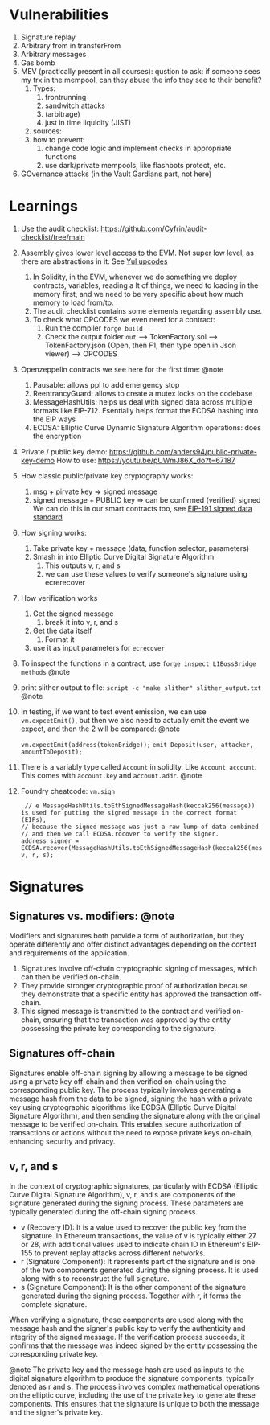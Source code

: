 # Vulnerabilities

1. Signature replay
2. Arbitrary from in transferFrom
3. Arbitrary messages
4. Gas bomb
5. MEV (practically present in all courses): qustion to ask: if someone sees my trx in the mempool, can they abuse the info they see to their benefit?
   1. Types:
      1. frontrunning
      2. sandwitch attacks
      3. (arbitrage)
      4. just in time liquidity (JIST)
   2. sources:
   3. how to prevent:
      1. change code logic and implement checks in appropriate functions
      2. use dark/private mempools, like flashbots protect, etc.
6. GOvernance attacks (in the Vault Gardians part, not here)
   


# Learnings

1. Use the audit checklist: https://github.com/Cyfrin/audit-checklist/tree/main

2. Assembly gives lower level access to the EVM. Not super low level, as there are abstractions in it. See [Yul upcodes](https://docs.soliditylang.org/en/v0.8.24/yul.html)
   1. In Solidity, in the EVM, whenever we do something we deploy contracts, variables, reading a lt of things, we need to loading in the memory first, and we need to be very specific about how much memory to load from/to.
   2. The audit checklist contains some elements regarding assembly use.
   3. To check what OPCODES we even need for a contract:
      1. Run the compiler `forge build`
      2. Check the output folder `out` --> TokenFactory.sol --> TokenFactory.json (Open, then F1, then type open in Json viewer) --> OPCODES

3. Openzeppelin contracts we see here for the first time: @note
   1. Pausable: allows ppl to add emergency stop
   2. ReentrancyGuard: allows to create a mutex locks on the codebase
   3. MessageHashUtils: helps us deal with signed data across multiple formats like EIP-712. Esentially helps format the ECDSA hashing into the EIP ways
   4. ECDSA: Elliptic Curve Dynamic Signature Algorithm operations: does the encryption

4. Private / public key demo: https://github.com/anders94/public-private-key-demo How to use: https://youtu.be/pUWmJ86X_do?t=67187

5. How classic public/private key cryptography works:
   1. msg + pirvate key => signed message
   2. signed message + PUBLIC key => can be confirmed (verified) signed
   We can do this in our smart contracts too, see [EIP-191 signed data standard](https://eips.ethereum.org/EIPS/eip-191)

6. How signing works:
   1. Take private key + message (data, function selector, parameters)
   2. Smash in into Elliptic Curve Digital Signature Algorithm
      1. This outputs v, r, and s
      2. we can use these values to verify someone's signature using ecrerecover

7. How verification works
   1. Get the signed message
      1. break it into v, r, and s
   2. Get the data itself
      1. Format it
   3. use it as input parameters for `ecrecover`


8. To inspect the functions in a contract, use `forge inspect L1BossBridge methods` @note 
   
9.  print slither output to file: `script -c "make slither" slither_output.txt` @note 

10. In testing, if we want to test event emission, we can use `vm.expcetEmit()`, but then we also need to actually emit the event we expect, and then the 2 will be compared: @note

      `vm.expectEmit(address(tokenBridge));`
     `emit Deposit(user, attacker, amountToDeposit);`

11. There is a variably type called `Account` in solidity. Like `Account account`. This comes with `account.key` and `account.addr`. @note

12. Foundry cheatcode: `vm.sign`


         // e MessageHashUtils.toEthSignedMessageHash(keccak256(message)) is used for putting the signed message in the correct format (EIPs),
        // because the signed message was just a raw lump of data combined
        // and then we call ECDSA.rocover to verify the signer.
        address signer = ECDSA.recover(MessageHashUtils.toEthSignedMessageHash(keccak256(message)), v, r, s);



# Signatures

## Signatures vs. modifiers: @note
Modifiers and signatures both provide a form of authorization, but they operate differently and offer distinct advantages depending on the context and requirements of the application.

1. Signatures involve off-chain cryptographic signing of messages, which can then be verified on-chain.
2. They provide stronger cryptographic proof of authorization because they demonstrate that a specific entity has approved the transaction off-chain.
3. This signed message is transmitted to the contract and verified on-chain, ensuring that the transaction was approved by the entity possessing the private key corresponding to the signature.

## Signatures off-chain

Signatures enable off-chain signing by allowing a message to be signed using a private key off-chain and then verified on-chain using the corresponding public key. The process typically involves generating a message hash from the data to be signed, signing the hash with a private key using cryptographic algorithms like ECDSA (Elliptic Curve Digital Signature Algorithm), and then sending the signature along with the original message to be verified on-chain. This enables secure authorization of transactions or actions without the need to expose private keys on-chain, enhancing security and privacy.

## v, r, and s

In the context of cryptographic signatures, particularly with ECDSA (Elliptic Curve Digital Signature Algorithm), v, r, and s are components of the signature generated during the signing process.
These parameters are typically generated during the off-chain signing process.

 - v (Recovery ID): It is a value used to recover the public key from the signature. In Ethereum transactions, the value of v is typically either 27 or 28, with additional values used to indicate chain ID in Ethereum's EIP-155 to prevent replay attacks across different networks.
 - r (Signature Component): It represents part of the signature and is one of the two components generated during the signing process. It is used along with s to reconstruct the full signature.
 - s (Signature Component): It is the other component of the signature generated during the signing process. Together with r, it forms the complete signature.
  
When verifying a signature, these components are used along with the message hash and the signer's public key to verify the authenticity and integrity of the signed message. If the verification process succeeds, it confirms that the message was indeed signed by the entity possessing the corresponding private key.

@note The private key and the message hash are used as inputs to the digital signature algorithm to produce the signature components, typically denoted as r and s. The process involves complex mathematical operations on the elliptic curve, including the use of the private key to generate these components. This ensures that the signature is unique to both the message and the signer's private key.





